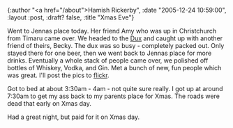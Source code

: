 {:author "<a href=\"/about\">Hamish Rickerby</a>", :date "2005-12-24 10:59:00", :layout :post, :draft? false, :title "Xmas Eve"}

Went to Jennas place today.  Her friend Amy who was up in Christchurch from Timaru came over.  We headed to the <a href='http://www.thedux.co.nz/'>Dux</a> and caught up with another friend of theirs, Becky.  The dux was so busy - completely packed out.  Only stayed there for one beer, then we went back to Jennas place for more drinks.  Eventually a whole stack of people came over, we polished off bottles of Whiskey, Vodka, and Gin.  Met a bunch of new, fun people which was great.  I'll post the pics to <a href='http://flickr.com/photos/rickerbh/'>flickr</a>.<p>Got to bed at about 3:30am - 4am - not quite sure really.  I got up at around 7:30am to get my ass back to my parents place for Xmas.  The roads were dead that early on Xmas day.<p>Had a great night, but paid for it on Xmas day.
